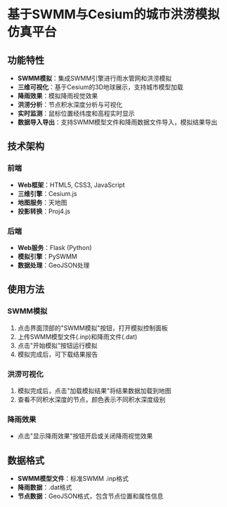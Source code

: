 # 基于SWMM与Cesium的城市洪涝模拟仿真平台

## 功能特性

- **SWMM模拟**：集成SWMM引擎进行雨水管网和洪涝模拟
- **三维可视化**：基于Cesium的3D地球展示，支持城市模型加载
- **降雨效果**：模拟降雨视觉效果
- **洪涝分析**：节点积水深度分析与可视化
- **实时监测**：鼠标位置经纬度和高程实时显示
- **数据导入导出**：支持SWMM模型文件和降雨数据文件导入，模拟结果导出

## 技术架构

### 前端
- **Web框架**：HTML5, CSS3, JavaScript
- **三维引擎**：Cesium.js
- **地图服务**：天地图
- **投影转换**：Proj4.js

### 后端
- **Web服务**：Flask (Python)
- **模拟引擎**：PySWMM
- **数据处理**：GeoJSON处理

## 使用方法

### SWMM模拟

1. 点击界面顶部的"SWMM模拟"按钮，打开模拟控制面板
2. 上传SWMM模型文件(.inp)和降雨文件(.dat)
3. 点击"开始模拟"按钮运行模拟
4. 模拟完成后，可下载结果报告

### 洪涝可视化

1. 模拟完成后，点击"加载模拟结果"将结果数据加载到地图
2. 查看不同积水深度的节点，颜色表示不同积水深度级别

### 降雨效果

- 点击"显示降雨效果"按钮开启或关闭降雨视觉效果

## 数据格式

- **SWMM模型文件**：标准SWMM .inp格式
- **降雨数据**：.dat格式
- **节点数据**：GeoJSON格式，包含节点位置和属性信息